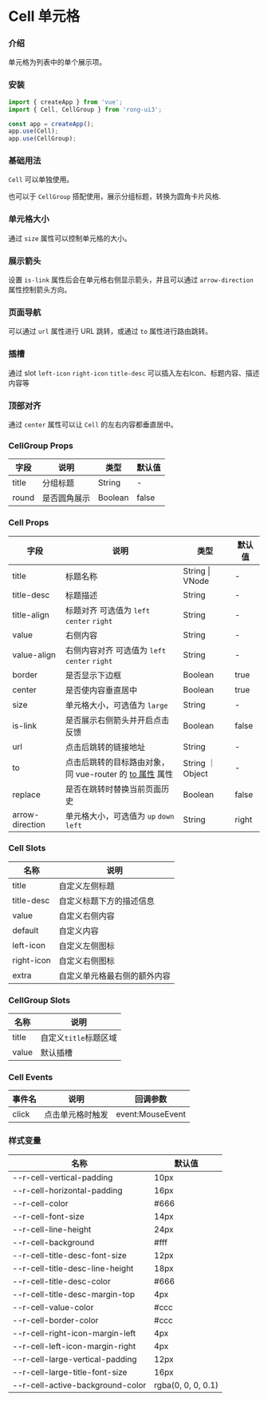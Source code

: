 # Cell 单元格

### 介绍

单元格为列表中的单个展示项。

### 安装

```javascript
import { createApp } from 'vue';
import { Cell, CellGroup } from 'rong-ui3';

const app = createApp();
app.use(Cell);
app.use(CellGroup);
```

### 基础用法
`Cell` 可以单独使用。
<script setup>
  import CellBase from '../demo/CellBase.vue?raw'
  import CellGroup from '../demo/CellGroup.vue?raw'
</script>
<HljsBlock :code="CellBase"></HljsBlock>

也可以于 `CellGroup` 搭配使用，展示分组标题，转换为圆角卡片风格.
<HljsBlock :code="CellGroup"></HljsBlock>


### 单元格大小
通过 `size` 属性可以控制单元格的大小。
<script setup>
  import CellSize from '../demo/CellSize.vue?raw'
</script>
<HljsBlock :code="CellSize"></HljsBlock>


### 展示箭头
设置 `is-link` 属性后会在单元格右侧显示箭头，并且可以通过 `arrow-direction` 属性控制箭头方向。
<script setup>
  import CellArrow from '../demo/CellArrow.vue?raw'
</script>
<HljsBlock :code="CellArrow"></HljsBlock>


### 页面导航
可以通过 `url` 属性进行 URL 跳转，或通过 `to` 属性进行路由跳转。
<script setup>
  import CellNav from '../demo/CellNav.vue?raw'
</script>
<HljsBlock :code="CellNav"></HljsBlock>


### 插槽
通过 slot `left-icon` `right-icon` `title-desc` 可以插入左右Icon、标题内容、描述内容等
<script setup>
  import CellSlot from '../demo/CellSlot.vue?raw'
</script>
<HljsBlock :code="CellSlot"></HljsBlock>

### 顶部对齐
通过 `center` 属性可以让 `Cell` 的左右内容都垂直居中。
<script setup>
  import CellCenter from '../demo/CellCenter.vue?raw'
</script>
<HljsBlock :code="CellCenter"></HljsBlock>


### CellGroup Props

| 字段  | 说明         | 类型    | 默认值 |
|-------|------------|---------|--------|
| title | 分组标题     | String  | -      |
| round | 是否圆角展示 | Boolean | false  |

### Cell Props

| 字段        | 说明                                          | 类型             | 默认值           |
|-----------|----------------------------------------------|-----------------|------------------|
| title     | 标题名称                                      | String \| VNode    | -                |
| title-desc| 标题描述                                      | String           | -                |
| title-align| 标题对齐 可选值为 `left` `center` `right`          | String           | -             |
| value     | 右侧内容                                      | String           | -                |
| value-align| 右侧内容对齐 可选值为 `left` `center` `right`          | String           | -             |
| border    | 是否显示下边框                                    | Boolean          | true            |
| center    | 是否使内容垂直居中                                | Boolean          | true            |
| size      | 单元格大小，可选值为 `large`                       | String           | -                |
| is-link   | 是否展示右侧箭头并开启点击反馈                    | Boolean          | false            |
| url       | 点击后跳转的链接地址                             | String           | -         |
| to        | 点击后跳转的目标路由对象，同 vue-router 的 [to 属性](https://router.vuejs.org/zh/api/#to) 属性 | String ｜ Object | -                |
| replace   | 是否在跳转时替换当前页面历史                        | Boolean          | false           |
| arrow-direction  | 单元格大小，可选值为 `up` `down` `left`     | String           | right            |



### Cell Slots

| 名称       | 说明                         |
|------------|----------------------------|
| title    | 自定义左侧标题               |
| title-desc | 自定义标题下方的描述信息     |
| value    | 自定义右侧内容               |
| default    | 自定义内容               |
| left-icon  | 自定义左侧图标               |
| right-icon | 自定义右侧图标               |
| extra      | 自定义单元格最右侧的额外内容 |

### CellGroup Slots

| 名称    | 说明                  |
|---------|---------------------|
| title   | 自定义`title`标题区域 |
| value | 默认插槽              |


### Cell Events

| 事件名 | 说明             | 回调参数         |
|--------|----------------|------------------|
| click  | 点击单元格时触发 | event:MouseEvent |



### 样式变量
| 名称                             | 默认值             |
|----------------------------------|--------------------|
| --r-cell-vertical-padding        | 10px               |
| --r-cell-horizontal-padding      | 16px               |
| --r-cell-color                   | #666               |
| --r-cell-font-size               | 14px               |
| --r-cell-line-height             | 24px               |
| --r-cell-background              | #fff               |
| --r-cell-title-desc-font-size    | 12px               |
| --r-cell-title-desc-line-height  | 18px               |
| --r-cell-title-desc-color        | #666               |
| --r-cell-title-desc-margin-top   | 4px                |
| --r-cell-value-color             | #ccc               |
| --r-cell-border-color            | #ccc               |
| --r-cell-right-icon-margin-left  | 4px                |
| --r-cell-left-icon-margin-right  | 4px                |
| --r-cell-large-vertical-padding  | 12px               |
| --r-cell-large-title-font-size   | 16px               |
| --r-cell-active-background-color | rgba(0, 0, 0, 0.1) |